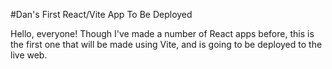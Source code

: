 #Dan's First React/Vite App To Be Deployed

Hello, everyone! Though I've made a number of React apps before, this is the first one that will
be made using Vite, and is going to be deployed to the live web.
